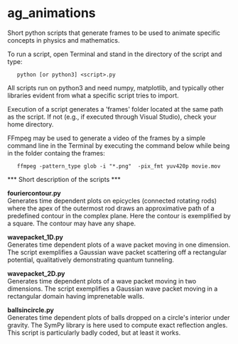 # ag_animations
<style>
.gray-text {
    color: gray;
}
</style>

Short python scripts that generate frames to be used to animate specific concepts in physics and mathematics.

To run a script, open Terminal and stand in the directory of the script and type:

       python [or python3] <script>.py

All scripts run on python3 and need numpy, matplotlib, and typically other libraries evident from what a specific script tries to import.

Execution of a script generates a 'frames' folder located at the same path as the script. If not (e.g., if executed through Visual Studio), check your home directory.

FFmpeg may be used to generate a video of the frames by a simple command line in the Terminal by executing the command below while being in the folder containg the frames:

       ffmpeg -pattern_type glob -i "*.png"  -pix_fmt yuv420p movie.mov


*** Short description of the scripts ***

**fouriercontour.py**  
Generates time dependent plots on epicycles (connected rotating rods) where the apex of the outermost rod draws an approximative path of a predefined contour in the complex plane. Here the contour is exemplified by a square. The contour may have any shape.

**wavepacket_1D.py**  
Generates time dependent plots of a wave packet moving in one dimension. The script exemplifies a Gaussian wave packet scattering off a rectangular potential, qualitatively demonstrating quantum tunneling.

**wavepacket_2D.py**  
Generates time dependent plots of a wave packet moving in two dimensions. The script exemplifies a Gaussian wave packet moving in a rectangular domain having imprenetable walls.

**ballsincircle.py**  
Generates time dependent plots of balls dropped on a circle's interior under gravity. The SymPy library is here used to compute exact reflection angles. This script is particularly badly coded, but at least it works.